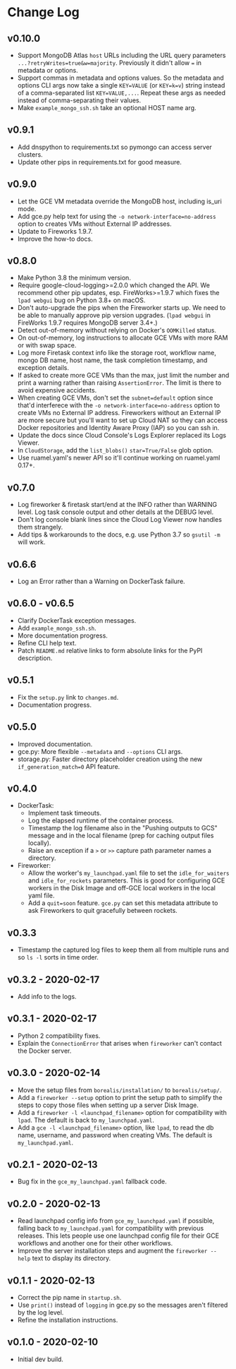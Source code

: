 # Change Log

## v0.10.0
* Support MongoDB Atlas `host` URLs including the URL query parameters `...?retryWrites=true&w=majority`. Previously it didn't allow `=` in metadata or options.
* Support commas in metadata and options values. So the metadata and options CLI args now take a single `KEY=VALUE` (or `KEY=k=v`) string instead of a comma-separated list `KEY=VALUE,...`. Repeat these args as needed instead of comma-separating their values.
* Make `example_mongo_ssh.sh` take an optional HOST name arg.

## v0.9.1
* Add dnspython to requirements.txt so pymongo can access server clusters.
* Update other pips in requirements.txt for good measure.

## v0.9.0
* Let the GCE VM metadata override the MongoDB host, including is_uri mode.
* Add gce.py help text for using the `-o network-interface=no-address` option to creates VMs without External IP addresses.
* Update to Fireworks 1.9.7.
* Improve the how-to docs.

## v0.8.0
* Make Python 3.8 the minimum version.
* Require google-cloud-logging>=2.0.0 which changed the API. We recommend other pip updates, esp. FireWorks>=1.9.7 which fixes the `lpad webgui` bug on Python 3.8+ on macOS.
* Don't auto-upgrade the pips when the Fireworker starts up. We need to be able to manually approve pip version upgrades. (`lpad webgui` in FireWorks 1.9.7 requires MongoDB server 3.4+.)
* Detect out-of-memory without relying on Docker's `OOMKilled` status.
* On out-of-memory, log instructions to allocate GCE VMs with more RAM or with swap space.
* Log more Firetask context info like the storage root, workflow name, mongo DB name, host name, the task completion timestamp, and exception details.
* If asked to create more GCE VMs than the max, just limit the number and print a warning rather than raising `AssertionError`. The limit is there to avoid expensive accidents.
* When creating GCE VMs, don't set the `subnet=default` option since that'd interferece with the `-o network-interface=no-address` option to create VMs no External IP address.
  Fireworkers without an External IP are more secure but you'll want to set up Cloud NAT so they can access Docker repositories and Identity Aware Proxy (IAP) so you can ssh in.
* Update the docs since Cloud Console's Logs Explorer replaced its Logs Viewer.
* In `CloudStorage`, add the `list_blobs()` `star=True/False` glob option.
* Use ruamel.yaml's newer API so it'll continue working on ruamel.yaml 0.17+.

## v0.7.0
* Log fireworker & firetask start/end at the INFO rather than WARNING level.
Log task console output and other details at the DEBUG level.
* Don't log console blank lines since the Cloud Log Viewer now handles them strangely.
* Add tips & workarounds to the docs, e.g. use Python 3.7 so `gsutil -m` will work.

## v0.6.6
* Log an Error rather than a Warning on DockerTask failure.

## v0.6.0 - v0.6.5
* Clarify DockerTask exception messages.
* Add `example_mongo_ssh.sh`.
* More documentation progress.
* Refine CLI help text.
* Patch `README.md` relative links to form absolute links for the PyPI description.

## v0.5.1
* Fix the `setup.py` link to `changes.md`.
* Documentation progress.

## v0.5.0
* Improved documentation.
* gce.py: More flexible `--metadata` and `--options` CLI args.
* storage.py: Faster directory placeholder creation using the new `if_generation_match=0` API feature.

## v0.4.0
* DockerTask:
  * Implement task timeouts.
  * Log the elapsed runtime of the container process.
  * Timestamp the log filename also in the "Pushing outputs to GCS" message and in the local filename (prep for caching output files locally).
  * Raise an exception if a `>` or `>>` capture path parameter names a directory.
* Fireworker:
  * Allow the worker's `my_launchpad.yaml` file to set the `idle_for_waiters` and `idle_for_rockets` parameters. This is good for configuring GCE workers in the Disk Image and off-GCE local workers in the local yaml file.
  * Add a `quit=soon` feature. `gce.py` can set this metadata attribute to ask Fireworkers to quit gracefully between rockets.

## v0.3.3
* Timestamp the captured log files to keep them all from multiple runs and so `ls -l` sorts in time order.

## v0.3.2 - 2020-02-17
* Add info to the logs.

## v0.3.1 - 2020-02-17
* Python 2 compatibility fixes.
* Explain the `ConnectionError` that arises when `fireworker` can't contact the Docker server.

## v0.3.0 - 2020-02-14
* Move the setup files from `borealis/installation/` to `borealis/setup/`.
* Add a `fireworker --setup` option to print the setup path to simplify the
  steps to copy those files when setting up a server Disk Image.
* Add a `fireworker -l <launchpad_filename>` option for compatibility with
 `lpad`. The default is back to `my_launchpad.yaml`.
* Add a `gce -l <launchpad_filename>` option, like `lpad`, to read the db name,
  username, and password when creating VMs. The default is `my_launchpad.yaml`.

## v0.2.1 - 2020-02-13
* Bug fix in the `gce_my_launchpad.yaml` fallback code.

## v0.2.0 - 2020-02-13
* Read launchpad config info from `gce_my_launchpad.yaml` if possible, falling
  back to `my_launchpad.yaml` for compatibility with previous releases. This
  lets people use one launchpad config file for their GCE workflows and another
  one for their other workflows.
* Improve the server installation steps and augment the `fireworker --help` text
  to display its directory.

## v0.1.1 - 2020-02-13
* Correct the pip name in `startup.sh`.
* Use `print()` instead of `logging` in gce.py so the messages aren't filtered by the log level.
* Refine the installation instructions.

## v0.1.0 - 2020-02-10
* Initial dev build.
